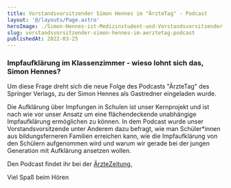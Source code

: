 ```yaml
---
title: Vorstandsvorsitzender Simon Hennes im "ÄrzteTag" - Podcast
layout: '@/layouts/Page.astro'
heroImage: ./Simon-Hennes-ist-Medizinstudent-und-Vorstandsvorsitzender-202664h.jpg
slug: vorstandsvorsitzender-simon-hennes-im-aerztetag-podcast
publishedAt: 2022-03-25
---
```


### Impfaufklärung im Klassenzimmer - wieso lohnt sich das, Simon Hennes? 

Um diese Frage dreht sich die neue Folge des Podcasts "ÄrzteTag" des Springer Verlags, zu der Simon Hennes als Gastredner eingeladen wurde.

Die Aufklärung über Impfungen in Schulen ist unser Kernprojekt und ist nach wie vor unser Ansatz um eine flächendeckende unabhängige Impfaufklärung ermöglichen zu können. In dem Podcast wurde unser Vorstandsvorsitzende unter Anderem dazu befragt, wie man Schüler\*innen aus bildungsferneren Familien erreichen kann, wie die Impfaufklärung von den Schülern aufgenommen wird und warum wir gerade bei der jungen Generation mit Aufklärung ansetzen wollen.

Den Podcast findet ihr bei der [ÄrzteZeitung.](https://www.aerztezeitung.de/Podcasts/Impfaufklaerung-im-Klassenzimmer-wieso-lohnt-sich-das-Simon-Hennes-427669.html)

Viel Spaß beim Hören
